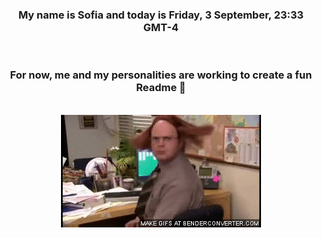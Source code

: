 


<div align="center">
<h3 >My name is Sofia and today is Friday, 3 September, 23:33 GMT-4</h3><br>
<h3 >For now, me and my personalities are working to create a fun Readme 👋
</h3><br>
<img src='img/dwight.gif' alt='working...'/>
</div>
